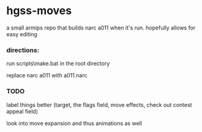 # hgss-moves
 a small armips repo that builds narc a011 when it's run.  hopefully allows for easy editing

### directions:
 run scripts\make.bat in the root directory
 
 replace narc a011 with a011.narc

### TODO
 label things better (target, the flags field, move effects, check out contest appeal field)
 
 look into move expansion and thus animations as well
